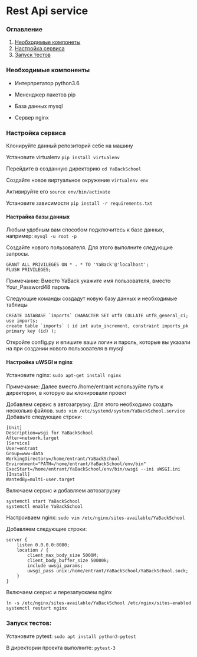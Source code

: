 # Rest Api service

### Оглавление
1. [Необходимые компонеты](#Необходимые-компоненты)
2. [Настройка сервиса](#Настройка-сервиса)
3. [Запуск тестов](#Запуск-тестов)

### Необходимые компоненты

- Интерпретатор python3.6

- Мененджер пакетов pip

- База данных mysql

- Сервер nginx


### Настройка сервиса
Клонируйте данный репозиторий себе на машину

Установите virtualenv
```pip install virtualenv```

Перейдите в созданную директорию
```cd YaBackSchool```

Создайте новое виртуальное окружение
```virtualenv env```

Активируйте его
```source env/bin/activate```

Установите зависимости
```pip install -r requirements.txt```
    
#### Настрайка базы данных
Любым удобным вам способом подключитесь к базе данных, например:
```mysql -u root -p```

Создайте нового пользователя. Для этого выполните следующие запросы.
```CREATE USER 'YaBack'@'localhost' IDENTIFIED BY 'Your_Password48';
GRANT ALL PRIVILEGES ON * . * TO 'YaBack'@'localhost';
FLUSH PRIVILEGES;
```
Примечание:
Вместо YaBack укажите имя пользователя, вместо Your_Password48 пароль

Следующие команды создадут новую базу данных и необходимые таблицы 
```
CREATE DATABASE `imports` CHARACTER SET utf8 COLLATE utf8_general_ci;
use imports;
create table `imports` ( id int auto_increment, constraint imports_pk primary key (id) );
```
Откройте config.py и впишите ваши логин и пароль, которые вы указали на при создании нового пользователя в mysql

#### Настройка uWSGI и nginx
Установите nginx:
```sudo apt-get install nginx```

Примечание:
Далее вместо /home/entrant используйте путь к директории, в которую вы клонировали проект


Добавлем сервис в автозагрузку. Для этого необходимо создать несколько файлов.
```sudo vim /etc/systemd/system/YaBackSchool.service```
Добавьте следующие строки:
```
[Unit]
Description=wsgi for YaBackSchool
After=network.target
[Service]
User=entrant
Group=www-data
WorkingDirectory=/home/entrant/YaBackSchool
Environment="PATH=/home/entrant/YaBackSchool/env/bin"
ExecStart=/home/entrant/YaBackSchool/env/bin/uwsgi --ini uWSGI.ini
[Install]
WantedBy=multi-user.target
```
Включаем сервис и добавляем автозагрузку
```
systemctl start YaBackSchool
systemctl enable YaBackSchool
```   
Настроиваем nginx:
```sudo vim /etc/nginx/sites-available/YaBackSchool```

Добавляем следующие строки:
```
server {
    listen 0.0.0.0:8080;
    location / {
        client_max_body_size 5000M;
        client_body_buffer_size 50000k;
        include uwsgi_params;
        uwsgi_pass unix:/home/entrant/YaBackSchool/YaBackSchool.sock;
    }
}
```
Включаем севрис и перезапускаем nginx
```
ln -s /etc/nginx/sites-available/YaBackSchool /etc/nginx/sites-enabled
systemctl restart nginx
```

### Запуск тестов:
Установите pytest:
```sudo apt install python3-pytest```

В директории проекта выполните:
```pytest-3```